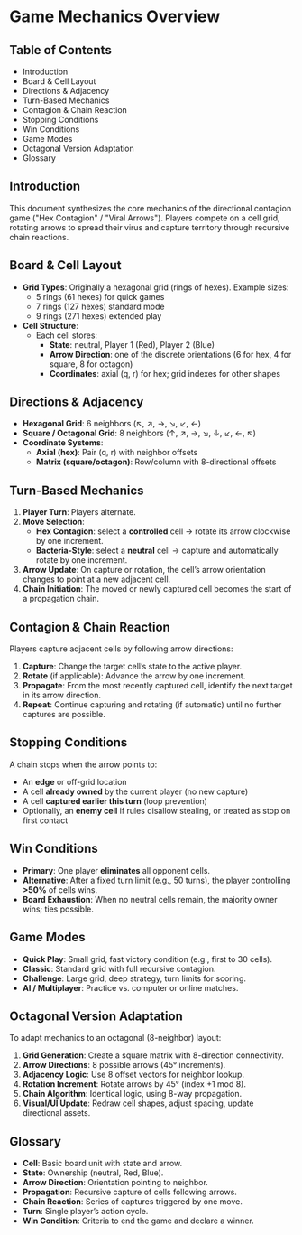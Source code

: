 <!---
  Comprehensive Game Mechanics Documentation
  Covers core mechanics: board layout, turns, contagion, win conditions.
-->
# Game Mechanics Overview

## Table of Contents
- Introduction
- Board & Cell Layout
- Directions & Adjacency
- Turn-Based Mechanics
- Contagion & Chain Reaction
- Stopping Conditions
- Win Conditions
- Game Modes
- Octagonal Version Adaptation
- Glossary

## Introduction
This document synthesizes the core mechanics of the directional contagion game ("Hex Contagion" / "Viral Arrows"). Players compete on a cell grid, rotating arrows to spread their virus and capture territory through recursive chain reactions.

## Board & Cell Layout
- **Grid Types**: Originally a hexagonal grid (rings of hexes). Example sizes:
  - 5 rings (61 hexes) for quick games
  - 7 rings (127 hexes) standard mode
  - 9 rings (271 hexes) extended play
- **Cell Structure**:
  - Each cell stores:
    - **State**: neutral, Player 1 (Red), Player 2 (Blue)
    - **Arrow Direction**: one of the discrete orientations (6 for hex, 4 for square, 8 for octagon)
    - **Coordinates**: axial (q, r) for hex; grid indexes for other shapes

## Directions & Adjacency
- **Hexagonal Grid**: 6 neighbors (↖, ↗, →, ↘, ↙, ←)
- **Square / Octagonal Grid**: 8 neighbors (↑, ↗, →, ↘, ↓, ↙, ←, ↖)
- **Coordinate Systems**:
  - **Axial (hex)**: Pair (q, r) with neighbor offsets
  - **Matrix (square/octagon)**: Row/column with 8-directional offsets

## Turn-Based Mechanics
1. **Player Turn**: Players alternate.
2. **Move Selection**:
   - **Hex Contagion**: select a **controlled** cell → rotate its arrow clockwise by one increment.
   - **Bacteria-Style**: select a **neutral** cell → capture and automatically rotate by one increment.
3. **Arrow Update**: On capture or rotation, the cell’s arrow orientation changes to point at a new adjacent cell.
4. **Chain Initiation**: The moved or newly captured cell becomes the start of a propagation chain.

## Contagion & Chain Reaction
Players capture adjacent cells by following arrow directions:
1. **Capture**: Change the target cell’s state to the active player.
2. **Rotate** (if applicable): Advance the arrow by one increment.
3. **Propagate**: From the most recently captured cell, identify the next target in its arrow direction.
4. **Repeat**: Continue capturing and rotating (if automatic) until no further captures are possible.

## Stopping Conditions
A chain stops when the arrow points to:
- An **edge** or off-grid location
- A cell **already owned** by the current player (no new capture)
- A cell **captured earlier this turn** (loop prevention)
- Optionally, an **enemy cell** if rules disallow stealing, or treated as stop on first contact

## Win Conditions
- **Primary**: One player **eliminates** all opponent cells.
- **Alternative**: After a fixed turn limit (e.g., 50 turns), the player controlling **>50%** of cells wins.
- **Board Exhaustion**: When no neutral cells remain, the majority owner wins; ties possible.

## Game Modes
- **Quick Play**: Small grid, fast victory condition (e.g., first to 30 cells).
- **Classic**: Standard grid with full recursive contagion.
- **Challenge**: Large grid, deep strategy, turn limits for scoring.
- **AI / Multiplayer**: Practice vs. computer or online matches.

## Octagonal Version Adaptation
To adapt mechanics to an octagonal (8-neighbor) layout:
1. **Grid Generation**: Create a square matrix with 8-direction connectivity.
2. **Arrow Directions**: 8 possible arrows (45° increments).
3. **Adjacency Logic**: Use 8 offset vectors for neighbor lookup.
4. **Rotation Increment**: Rotate arrows by 45° (index +1 mod 8).
5. **Chain Algorithm**: Identical logic, using 8-way propagation.
6. **Visual/UI Update**: Redraw cell shapes, adjust spacing, update directional assets.

## Glossary
- **Cell**: Basic board unit with state and arrow.
- **State**: Ownership (neutral, Red, Blue).
- **Arrow Direction**: Orientation pointing to neighbor.
- **Propagation**: Recursive capture of cells following arrows.
- **Chain Reaction**: Series of captures triggered by one move.
- **Turn**: Single player’s action cycle.
- **Win Condition**: Criteria to end the game and declare a winner.